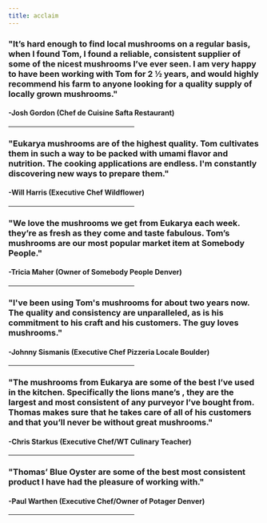 ```yaml
---
title: acclaim
---
```

    
<section>
<h3>
    "It’s hard enough to find local mushrooms on a regular basis, when I found Tom, I found a
reliable, consistent supplier of some of the nicest mushrooms I’ve ever seen.  I am very happy
to have been working with Tom for 2 ½ years, and would highly recommend his farm to anyone
looking for a quality supply of locally grown mushrooms."
</h3>
<h4>
    -Josh Gordon (Chef de Cuisine Safta Restaurant)
</h4>
<hr style="width:50%;text-align:left;margin-left:0">

<h3>
"Eukarya mushrooms are of the highest quality. Tom cultivates them in such a way to be packed with umami flavor and nutrition. The cooking applications are endless. I'm constantly discovering new ways to prepare them."
</h3>
<h4>
    -Will Harris (Executive Chef Wildflower) 
</h4>
<hr style="width:50%;text-align:left;margin-left:0">

<h3>
    "We love the mushrooms we get from Eukarya each week. they’re as fresh as they come and taste fabulous. Tom’s mushrooms are our most popular market item at Somebody People."
</h3>
<h4>
-Tricia Maher (Owner of Somebody People Denver)
</h4>
<hr style="width:50%;text-align:left;margin-left:0">

<h3>
    "I've been using Tom's mushrooms for about two years now. The quality and consistency are unparalleled, as is his commitment to his craft and his customers. The guy loves mushrooms."
</h3>
<h4>
    -Johnny Sismanis (Executive Chef Pizzeria Locale Boulder)
</h4>
<hr style="width:50%;text-align:left;margin-left:0">

<h3>
    "The mushrooms from Eukarya are some of the best I’ve used in the kitchen. Specifically the lions mane’s , they are the largest and most consistent of any purveyor I’ve bought from. Thomas makes sure that he takes care of all of his customers and that you’ll never be without great mushrooms."
</h3>
<h4>
    -Chris Starkus (Executive Chef/WT Culinary Teacher)
</h4>
<hr style="width:50%;text-align:left;margin-left:0">

<h3>
    "Thomas’ Blue Oyster are some of the best most consistent product I have had the pleasure of working with."
</h3>
<h4>
    -Paul Warthen (Executive Chef/Owner of Potager Denver)
</h4>
<hr style="width:50%;text-align:left;margin-left:0">

</section>
    
